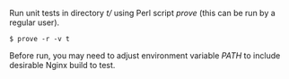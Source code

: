 Run unit tests in directory *t/* using Perl script *prove* (this can be run by a
regular user).

```ShellSession
$ prove -r -v t
```

Before run, you may need to adjust environment variable *PATH* to include
desirable Nginx build to test.

